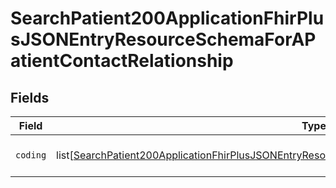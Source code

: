 # SearchPatient200ApplicationFhirPlusJSONEntryResourceSchemaForAPatientContactRelationship


## Fields

| Field                                                                                                                                                                                                                             | Type                                                                                                                                                                                                                              | Required                                                                                                                                                                                                                          | Description                                                                                                                                                                                                                       |
| --------------------------------------------------------------------------------------------------------------------------------------------------------------------------------------------------------------------------------- | --------------------------------------------------------------------------------------------------------------------------------------------------------------------------------------------------------------------------------- | --------------------------------------------------------------------------------------------------------------------------------------------------------------------------------------------------------------------------------- | --------------------------------------------------------------------------------------------------------------------------------------------------------------------------------------------------------------------------------- |
| `coding`                                                                                                                                                                                                                          | list[[SearchPatient200ApplicationFhirPlusJSONEntryResourceSchemaForAPatientContactRelationshipCoding](../../models/operations/searchpatient200applicationfhirplusjsonentryresourceschemaforapatientcontactrelationshipcoding.md)] | :heavy_check_mark:                                                                                                                                                                                                                | Exactly one contact relationship.                                                                                                                                                                                                 |